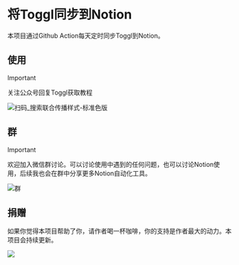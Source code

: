 # 将Toggl同步到Notion


本项目通过Github Action每天定时同步Toggl到Notion。



## 使用

> [!IMPORTANT]  
> 关注公众号回复Toggl获取教程

![扫码_搜索联合传播样式-标准色版](https://github.com/malinkang/weread2notion/assets/3365208/191900c6-958e-4f9b-908d-a40a54889b5e)


## 群
> [!IMPORTANT]  
> 欢迎加入微信群讨论。可以讨论使用中遇到的任何问题，也可以讨论Notion使用，后续我也会在群中分享更多Notion自动化工具。


![群](https://github.com/WhatsApp2Plus/weread2notion-pro2/assets/3365208/02d1e431-7550-4f8c-8de7-67b5c6a59410)



## 捐赠

如果你觉得本项目帮助了你，请作者喝一杯咖啡，你的支持是作者最大的动力。本项目会持续更新。

![](./asset/WechatIMG27.jpg)


